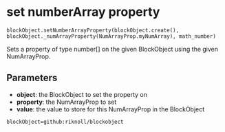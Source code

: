 # set numberArray property

```sig
blockObject.setNumberArrayProperty(blockObject.create(), blockObject._numArrayProperty(NumArrayProp.myNumArray), math_number)
```

Sets a property of type number[] on the given BlockObject using the given NumArrayProp.

## Parameters

* **object**: the BlockObject to set the property on
* **property**: the NumArrayProp to set
* **value**: the value to store for this NumArrayProp in the BlockObject

```package
blockObject=github:riknoll/blockobject
```
